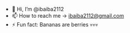 - 👋 Hi, I’m @ibaiba2112
- 📫 How to reach me -> ibaiba2112@gmail.com
- ⚡ Fun fact: Bananas are berries 💀💀💀

<!---
ibaiba2112/ibaiba2112 is a ✨ special ✨ repository because its `README.md` (this file) appears on your GitHub profile.
You can click the Preview link to take a look at your changes.
--->
